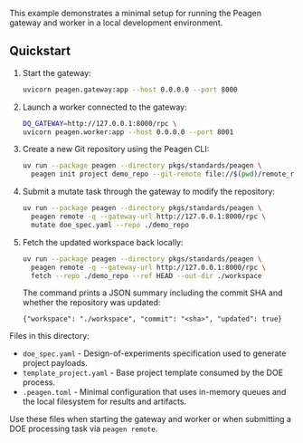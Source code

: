 This example demonstrates a minimal setup for running the Peagen gateway and worker in a local development environment.

## Quickstart

1. Start the gateway:

   ```bash
   uvicorn peagen.gateway:app --host 0.0.0.0 --port 8000
   ```

2. Launch a worker connected to the gateway:

   ```bash
   DQ_GATEWAY=http://127.0.0.1:8000/rpc \
   uvicorn peagen.worker:app --host 0.0.0.0 --port 8001
   ```

3. Create a new Git repository using the Peagen CLI:

   ```bash
   uv run --package peagen --directory pkgs/standards/peagen \
     peagen init project demo_repo --git-remote file://$(pwd)/remote_repo.git
   ```

4. Submit a mutate task through the gateway to modify the repository:

   ```bash
   uv run --package peagen --directory pkgs/standards/peagen \
     peagen remote -q --gateway-url http://127.0.0.1:8000/rpc \
     mutate doe_spec.yaml --repo ./demo_repo
   ```

5. Fetch the updated workspace back locally:

   ```bash
   uv run --package peagen --directory pkgs/standards/peagen \
     peagen remote -q --gateway-url http://127.0.0.1:8000/rpc \
     fetch --repo ./demo_repo --ref HEAD --out-dir ./workspace
   ```

   The command prints a JSON summary including the commit SHA and whether the
   repository was updated:

   ```text
   {"workspace": "./workspace", "commit": "<sha>", "updated": true}
   ```

Files in this directory:

* `doe_spec.yaml` - Design-of-experiments specification used to generate project payloads.
* `template_project.yaml` - Base project template consumed by the DOE process.
* `.peagen.toml` - Minimal configuration that uses in-memory queues and the local filesystem for results and artifacts.

Use these files when starting the gateway and worker or when submitting a DOE processing task via `peagen remote`.
